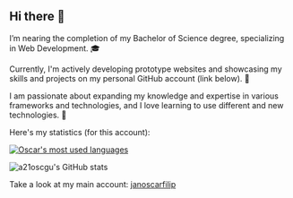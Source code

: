 ## Hi there 👋

I’m nearing the completion of my Bachelor of Science degree, specializing in Web Development. 🎓

Currently, I'm actively developing prototype websites and showcasing my skills and projects on my personal GitHub account (link below). 🔭

I am passionate about expanding my knowledge and expertise in various frameworks and technologies, and I love learning to use different and new technologies. 🌱

Here's my statistics (for this account):

<a href="https://github.com/a21oscgu" align="center">
  <img align="center" src="https://github-readme-stats.vercel.app/api/top-langs/?username=a21oscgu&theme=holi&count_private=true&layout=compact" alt="Oscar's most used languages" />
</a>

![a21oscgu's GitHub stats](https://github-readme-stats.vercel.app/api?username=a21oscgu&theme=holi\&rank_icon=github)

Take a look at my main account: [janoscarfilip](https://github.com/janoscarfilip)
